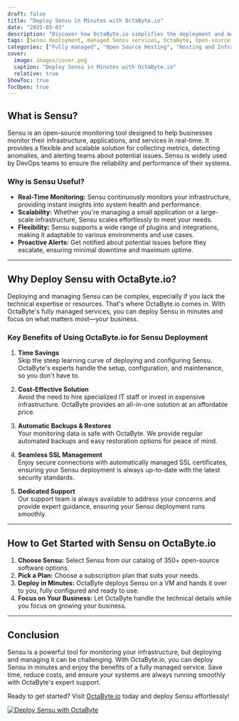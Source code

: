```yaml
---
draft: false
title: "Deploy Sensu in Minutes with OctaByte.io"
date: "2025-03-03"
description: "Discover how OctaByte.io simplifies the deployment and management of Sensu, a powerful open-source monitoring tool. Learn why Sensu is essential for modern infrastructure and how OctaByte's fully managed services save you time, effort, and costs."
tags: [Sensu deployment, managed Sensu services, OctaByte, open-source monitoring, infrastructure monitoring, managed IT services, automated backups, SSL management, cost-effective IT solutions]
categories: ["Fully managed", "Open Source Hosting", "Hosting and Infrastructure", "Monitoring", "Sensu"]
cover:
  image: images/cover.png
  caption: "Deploy Sensu in Minutes with OctaByte.io"
  relative: true
ShowToc: true
TocOpen: true
---
```



## What is Sensu?

Sensu is an open-source monitoring tool designed to help businesses monitor their infrastructure, applications, and services in real-time. It provides a flexible and scalable solution for collecting metrics, detecting anomalies, and alerting teams about potential issues. Sensu is widely used by DevOps teams to ensure the reliability and performance of their systems.

### Why is Sensu Useful?

- **Real-Time Monitoring:** Sensu continuously monitors your infrastructure, providing instant insights into system health and performance.  
- **Scalability:** Whether you're managing a small application or a large-scale infrastructure, Sensu scales effortlessly to meet your needs.  
- **Flexibility:** Sensu supports a wide range of plugins and integrations, making it adaptable to various environments and use cases.  
- **Proactive Alerts:** Get notified about potential issues before they escalate, ensuring minimal downtime and maximum uptime.  

---

## Why Deploy Sensu with OctaByte.io?

Deploying and managing Sensu can be complex, especially if you lack the technical expertise or resources. That's where OctaByte.io comes in. With OctaByte's fully managed services, you can deploy Sensu in minutes and focus on what matters most—your business.

### Key Benefits of Using OctaByte.io for Sensu Deployment

1. **Time Savings**  
   Skip the steep learning curve of deploying and configuring Sensu. OctaByte's experts handle the setup, configuration, and maintenance, so you don't have to.

2. **Cost-Effective Solution**  
   Avoid the need to hire specialized IT staff or invest in expensive infrastructure. OctaByte provides an all-in-one solution at an affordable price.

3. **Automatic Backups & Restores**  
   Your monitoring data is safe with OctaByte. We provide regular automated backups and easy restoration options for peace of mind.

4. **Seamless SSL Management**  
   Enjoy secure connections with automatically managed SSL certificates, ensuring your Sensu deployment is always up-to-date with the latest security standards.

5. **Dedicated Support**  
   Our support team is always available to address your concerns and provide expert guidance, ensuring your Sensu deployment runs smoothly.

---

## How to Get Started with Sensu on OctaByte.io

1. **Choose Sensu:** Select Sensu from our catalog of 350+ open-source software options.  
2. **Pick a Plan:** Choose a subscription plan that suits your needs.  
3. **Deploy in Minutes:** OctaByte deploys Sensu on a VM and hands it over to you, fully configured and ready to use.  
4. **Focus on Your Business:** Let OctaByte handle the technical details while you focus on growing your business.  

---

## Conclusion

Sensu is a powerful tool for monitoring your infrastructure, but deploying and managing it can be challenging. With OctaByte.io, you can deploy Sensu in minutes and enjoy the benefits of a fully managed service. Save time, reduce costs, and ensure your systems are always running smoothly with OctaByte's expert support.

Ready to get started? Visit [OctaByte.io](https://octabyte.io) today and deploy Sensu effortlessly!

[![Deploy Sensu with OctaByte](/images/deploy-on-octabyte.png)](https://octabyte.io/fully-managed-open-source-services/hosting-and-infrastructure/monitoring/sensu)